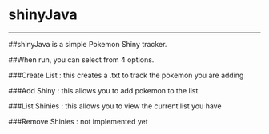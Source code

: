 # shinyJava

---

##shinyJava is a simple Pokemon Shiny tracker. 

##When run, you can select from 4 options.

###Create List
: this creates a .txt to track the pokemon you are adding

###Add Shiny
: this allows you to add pokemon to the list

###List Shinies
: this allows you to view the current list you have

###Remove Shinies
: not implemented yet